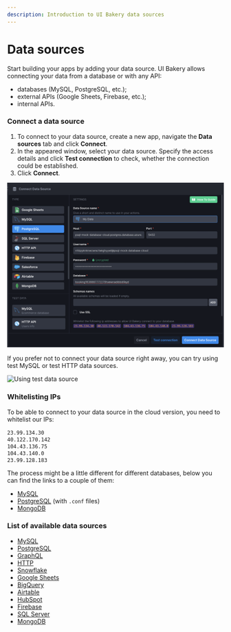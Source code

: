 ```yaml
---
description: Introduction to UI Bakery data sources
---
```


# Data sources

Start building your apps by adding your data source. UI Bakery allows connecting your data from a database or with any API:

* databases (MySQL, PostgreSQL, etc.);
* external APIs (Google Sheets, Firebase, etc.);
* internal APIs.

### Connect a data source

1. To connect to your data source, create a new app, navigate the **Data sources** tab and click **Connect**.
2. In the appeared window, select your data source. Specify the access details and click **Test connection** to check, whether the connection could be established.
3. Click **Connect**.

![](<../../.gitbook/assets/Screenshot 2022-01-26 at 13.57.00.png>)

If you prefer not to connect your data source right away, you can try using test MySQL or test HTTP data sources.

![Using test data source](../../.gitbook/assets/testDSOpt.gif)

### Whitelisting IPs

To be able to connect to your data source in the cloud version, you need to whitelist our IPs:

```
23.99.134.30
40.122.170.142
104.43.136.75
104.43.140.0
23.99.128.183
```

The process might be a little different for different databases, below you can find the links to a couple of them:

* [MySQL](https://support.rackspace.com/how-to/mysql-connect-to-your-database-remotely/)
* [PostgreSQL](https://support.rackspace.com/how-to/mysql-connect-to-your-database-remotely/) (with `.conf` files)
* &#x20;[MongoDB](https://docs.atlas.mongodb.com/security/ip-access-list/#whitelist)

### List of available data sources

* [MySQL](https://docs.uibakery.io/mysql)
* [PostgreSQL](https://docs.uibakery.io/postgresql)
* [GraphQL](graphql.md)
* [HTTP](https://docs.uibakery.io/http)
* [Snowflake](snowflake.md)
* [Google Sheets](https://docs.uibakery.io/google-sheets)
* [BigQuery](bigquery.md)
* [Airtable](https://docs.uibakery.io/airtable)
* [HubSpot](hubspot.md)
* [Firebase](firebase/)
* [SQL Server](sql-server.md)
* [MongoDB](mongodb.md)

